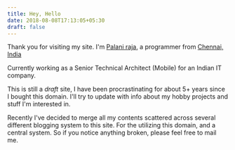 ```yaml
---
title: Hey, Hello
date: 2018-08-08T17:13:05+05:30
draft: false
---
```


Thank you for visiting my site. I'm [Palani raja](/about "about me"), a programmer from [Chennai, India](https://www.google.com/maps/place/Chennai,+Tamil+Nadu/ "Link to Google Maps")

Currently working as a Senior Technical Architect (Mobile) for an Indian IT company.

This is still a _draft_ site, I have been procrastinating for about 5+ years since I bought this domain. I'll try to update with info about my hobby projects and stuff I'm interested in.

Recently I've decided to merge all my contents scattered across several different blogging system to this site. For the utilizing this domain, and a central system. So if you notice anything broken, please feel free to mail me.

<!-- <a class="button" href="/about">About me</a>     -->